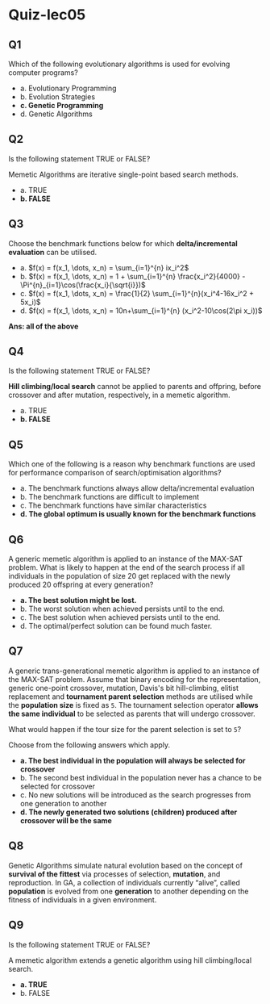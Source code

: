 # Quiz-lec05

## Q1

Which of the following evolutionary algorithms is used for evolving computer programs? 

-   a. Evolutionary Programming
-   b. Evolution Strategies
-   **c. Genetic Programming**
-   d. Genetic Algorithms

##  Q2

Is the following statement TRUE or FALSE?

Memetic Algorithms are iterative single-point based search methods.

-   a. TRUE
-   **b. FALSE**

## Q3

Choose the benchmark functions below for which **delta/incremental evaluation** can be utilised.

-   a. $f(x) = f(x_1, \dots, x_n) = \sum_{i=1}^{n} ix_i^2$​
-   b. $f(x) = f(x_1, \dots, x_n) = 1 + \sum_{i=1}^{n} \frac{x_i^2}{4000} - \Pi^{n}_{i=1}\cos(\frac{x_i}{\sqrt{i}})$
-   c. $f(x) = f(x_1, \dots, x_n) = \frac{1}{2} \sum_{i=1}^{n}(x_i^4-16x_i^2 + 5x_i)$
-   d. $f(x) = f(x_1, \dots, x_n) = 10n+\sum_{i=1}^{n} (x_i^2-10\cos(2\pi x_i))$

**Ans: all of the above**

## Q4

Is the following statement TRUE or FALSE?

**Hill climbing/local search** cannot be applied to parents and offpring, before crossover and after mutation, respectively, in a memetic algorithm.

-   a. TRUE
-   **b. FALSE**

## Q5

Which one of the following is a reason why benchmark functions are used for performance comparison of search/optimisation algorithms?

-   a. The benchmark functions always allow delta/incremental evaluation
-   b. The benchmark functions are difficult to implement
-   c. The benchmark functions have similar characteristics
-   **d. The global optimum is usually known for the benchmark functions**

## Q6

A generic memetic algorithm is applied to an instance of the MAX-SAT problem. What is likely to happen at the end of the search process if all individuals in the population of size 20 get replaced with the newly produced 20 offspring at every generation?

-   **a. The best solution might be lost.**
-   b. The worst solution when achieved persists until to the end.
-   c. The best solution when achieved persists until to the end.
-   d. The optimal/perfect solution can be found much faster.

## Q7

A generic trans-generational memetic algorithm is applied to an instance of the MAX-SAT problem. Assume that binary encoding for the representation, generic one-point crossover, mutation, Davis's bit hill-climbing, elitist replacement and **tournament parent selection** methods are utilised while the **population size** is fixed as `5`. The tournament selection operator **allows the same individual** to be selected as parents that will undergo crossover.

What would happen if the tour size for the parent selection is set to `5`?

Choose from the following answers which apply.

-   **a. The best individual in the population will always be selected for crossover**
-   b. The second best individual in the population never has a chance to be selected for crossover
-   c. No new solutions will be introduced as the search progresses from one generation to another
-   **d. The newly generated two solutions (children) produced after crossover will be the same**

## Q8

Genetic Algorithms simulate natural evolution based on the concept of **survival of the fittest** via processes of selection, **mutation**, and reproduction. In GA, a collection of individuals currently “alive”, called **population** is evolved from one **generation** to another depending on the fitness of individuals in a given environment.

## Q9

Is the following statement TRUE or FALSE?

A memetic algorithm extends a genetic algorithm using hill climbing/local search.

-   **a. TRUE**
-   b. FALSE